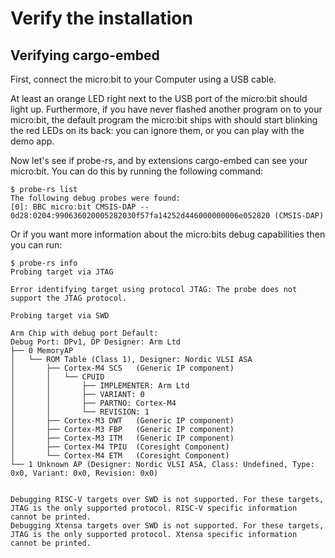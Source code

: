 # Verify the installation

## Verifying cargo-embed

First, connect the micro:bit to your Computer using a USB cable.

At least an orange LED right next to the USB port of the micro:bit should light up.  Furthermore, if
you have never flashed another program on to your micro:bit, the default program the micro:bit ships
with should start blinking the red LEDs on its back: you can ignore them, or you can play with the
demo app.

Now let's see if probe-rs, and by extensions cargo-embed can see your micro:bit. You can do this by
running the following command:

``` console
$ probe-rs list
The following debug probes were found:
[0]: BBC micro:bit CMSIS-DAP -- 0d28:0204:990636020005282030f57fa14252d446000000006e052820 (CMSIS-DAP)
```

Or if you want more information about the micro:bits debug capabilities then you can run:

``` console
$ probe-rs info
Probing target via JTAG

Error identifying target using protocol JTAG: The probe does not support the JTAG protocol.

Probing target via SWD

Arm Chip with debug port Default:
Debug Port: DPv1, DP Designer: Arm Ltd
├── 0 MemoryAP
│   └── ROM Table (Class 1), Designer: Nordic VLSI ASA
│       ├── Cortex-M4 SCS   (Generic IP component)
│       │   └── CPUID
│       │       ├── IMPLEMENTER: Arm Ltd
│       │       ├── VARIANT: 0
│       │       ├── PARTNO: Cortex-M4
│       │       └── REVISION: 1
│       ├── Cortex-M3 DWT   (Generic IP component)
│       ├── Cortex-M3 FBP   (Generic IP component)
│       ├── Cortex-M3 ITM   (Generic IP component)
│       ├── Cortex-M4 TPIU  (Coresight Component)
│       └── Cortex-M4 ETM   (Coresight Component)
└── 1 Unknown AP (Designer: Nordic VLSI ASA, Class: Undefined, Type: 0x0, Variant: 0x0, Revision: 0x0)


Debugging RISC-V targets over SWD is not supported. For these targets, JTAG is the only supported protocol. RISC-V specific information cannot be printed.
Debugging Xtensa targets over SWD is not supported. For these targets, JTAG is the only supported protocol. Xtensa specific information cannot be printed.
```
